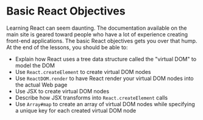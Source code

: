 
# Basic React Objectives

Learning React can seem daunting. The documentation available on the main site
is geared toward people who have a lot of experience creating front-end
applications. The basic React objectives gets you over that hump. At the end of
the lessons, you should be able to:

* Explain how React uses a tree data structure called the "virtual DOM" to model
  the DOM
* Use `React.createElement` to create virtual DOM nodes
* Use `ReactDOM.render` to have React render your virtual DOM nodes into the
  actual Web page
* Use JSX to create virtual DOM nodes
* Describe how JSX transforms into `React.createElement` calls
* Use `Array#map` to create an array of virtual DOM nodes while specifying a
  unique key for each created virtual DOM node
